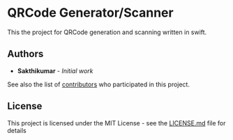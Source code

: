# QRCode Generator/Scanner

This the project for QRCode generation and scanning written in swift.

## Authors

* **Sakthikumar** - *Initial work*

See also the list of [contributors](https://github.com/your/project/contributors) who participated in this project.

## License

This project is licensed under the MIT License - see the [LICENSE.md](LICENSE.md) file for details
